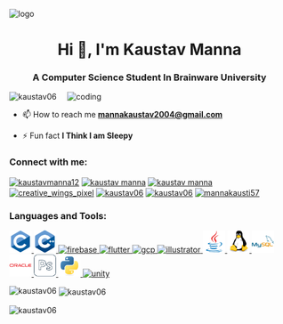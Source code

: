 ![logo](https://www.canva.com/design/DAGOqKD6XhM/3Mns5f_7E1b7gP_jK8M93A/edit?utm_content=DAGOqKD6XhM&utm_campaign=designshare&utm_medium=link2&utm_source=sharebutton)
<h1 align="center">Hi 👋, I'm Kaustav Manna</h1>
<h3 align="center">A Computer Science Student In Brainware University</h3>

<img align="right" alt="coding" width="400" src="https://user-images.githubusercontent.com/55389276/140866485-8fb1c876-9a8f-4d6a-98dc-08c4981eaf70.gif">

<p align="left"> <img src="https://komarev.com/ghpvc/?username=kaustav06&label=Profile%20views&color=0e75b6&style=flat" alt="kaustav06" /> </p>

- 📫 How to reach me **mannakaustav2004@gmail.com**

- ⚡ Fun fact **I Think I am Sleepy**

<h3 align="left">Connect with me:</h3>
<p align="left">
<a href="https://twitter.com/kaustavmanna12" target="blank"><img align="center" src="https://raw.githubusercontent.com/rahuldkjain/github-profile-readme-generator/master/src/images/icons/Social/twitter.svg" alt="kaustavmanna12" height="30" width="40" /></a>
<a href="https://linkedin.com/in/kaustav manna" target="blank"><img align="center" src="https://raw.githubusercontent.com/rahuldkjain/github-profile-readme-generator/master/src/images/icons/Social/linked-in-alt.svg" alt="kaustav manna" height="30" width="40" /></a>
<a href="https://fb.com/kaustav manna" target="blank"><img align="center" src="https://raw.githubusercontent.com/rahuldkjain/github-profile-readme-generator/master/src/images/icons/Social/facebook.svg" alt="kaustav manna" height="30" width="40" /></a>
<a href="https://instagram.com/creative_wings_pixel" target="blank"><img align="center" src="https://raw.githubusercontent.com/rahuldkjain/github-profile-readme-generator/master/src/images/icons/Social/instagram.svg" alt="creative_wings_pixel" height="30" width="40" /></a>
<a href="https://www.codechef.com/users/kaustav06" target="blank"><img align="center" src="https://cdn.jsdelivr.net/npm/simple-icons@3.1.0/icons/codechef.svg" alt="kaustav06" height="30" width="40" /></a>
<a href="https://www.leetcode.com/kaustav06" target="blank"><img align="center" src="https://raw.githubusercontent.com/rahuldkjain/github-profile-readme-generator/master/src/images/icons/Social/leet-code.svg" alt="kaustav06" height="30" width="40" /></a>
<a href="https://auth.geeksforgeeks.org/user/mannakausti57" target="blank"><img align="center" src="https://raw.githubusercontent.com/rahuldkjain/github-profile-readme-generator/master/src/images/icons/Social/geeks-for-geeks.svg" alt="mannakausti57" height="30" width="40" /></a>
</p>

<h3 align="left">Languages and Tools:</h3>
<p align="left"> <a href="https://www.cprogramming.com/" target="_blank" rel="noreferrer"> <img src="https://raw.githubusercontent.com/devicons/devicon/master/icons/c/c-original.svg" alt="c" width="40" height="40"/> </a> <a href="https://www.w3schools.com/cpp/" target="_blank" rel="noreferrer"> <img src="https://raw.githubusercontent.com/devicons/devicon/master/icons/cplusplus/cplusplus-original.svg" alt="cplusplus" width="40" height="40"/> </a> <a href="https://firebase.google.com/" target="_blank" rel="noreferrer"> <img src="https://www.vectorlogo.zone/logos/firebase/firebase-icon.svg" alt="firebase" width="40" height="40"/> </a> <a href="https://flutter.dev" target="_blank" rel="noreferrer"> <img src="https://www.vectorlogo.zone/logos/flutterio/flutterio-icon.svg" alt="flutter" width="40" height="40"/> </a> <a href="https://cloud.google.com" target="_blank" rel="noreferrer"> <img src="https://www.vectorlogo.zone/logos/google_cloud/google_cloud-icon.svg" alt="gcp" width="40" height="40"/> </a> <a href="https://www.adobe.com/in/products/illustrator.html" target="_blank" rel="noreferrer"> <img src="https://www.vectorlogo.zone/logos/adobe_illustrator/adobe_illustrator-icon.svg" alt="illustrator" width="40" height="40"/> </a> <a href="https://www.java.com" target="_blank" rel="noreferrer"> <img src="https://raw.githubusercontent.com/devicons/devicon/master/icons/java/java-original.svg" alt="java" width="40" height="40"/> </a> <a href="https://www.linux.org/" target="_blank" rel="noreferrer"> <img src="https://raw.githubusercontent.com/devicons/devicon/master/icons/linux/linux-original.svg" alt="linux" width="40" height="40"/> </a> <a href="https://www.mysql.com/" target="_blank" rel="noreferrer"> <img src="https://raw.githubusercontent.com/devicons/devicon/master/icons/mysql/mysql-original-wordmark.svg" alt="mysql" width="40" height="40"/> </a> <a href="https://www.oracle.com/" target="_blank" rel="noreferrer"> <img src="https://raw.githubusercontent.com/devicons/devicon/master/icons/oracle/oracle-original.svg" alt="oracle" width="40" height="40"/> </a> <a href="https://www.photoshop.com/en" target="_blank" rel="noreferrer"> <img src="https://raw.githubusercontent.com/devicons/devicon/master/icons/photoshop/photoshop-line.svg" alt="photoshop" width="40" height="40"/> </a> <a href="https://www.python.org" target="_blank" rel="noreferrer"> <img src="https://raw.githubusercontent.com/devicons/devicon/master/icons/python/python-original.svg" alt="python" width="40" height="40"/> </a> <a href="https://unity.com/" target="_blank" rel="noreferrer"> <img src="https://www.vectorlogo.zone/logos/unity3d/unity3d-icon.svg" alt="unity" width="40" height="40"/> </a> </p>

<p><img align="left" src="https://github-readme-stats.vercel.app/api/top-langs?username=kaustav06&show_icons=true&locale=en&layout=compact" alt="kaustav06" /></p>

<p>&nbsp;<img align="center" src="https://github-readme-stats.vercel.app/api?username=kaustav06&show_icons=true&locale=en" alt="kaustav06" /></p>

<p><img align="center" src="https://github-readme-streak-stats.herokuapp.com/?user=kaustav06&" alt="kaustav06" /></p>
